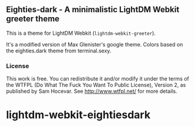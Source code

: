 ## Eighties-dark - A minimalistic LightDM Webkit greeter theme

This is a theme for LightDM Webkit (`lightdm-webkit-greeter`).

It's a modified version of Max Glenister's google theme.
Colors based on the eighties.dark theme from terminal.sexy.


### License

This work is free. You can redistribute it and/or modify it under the terms of the WTFPL (Do What The Fuck You Want To Public License), Version 2, as published by Sam Hocevar. See http://www.wtfpl.net/ for more details.
# lightdm-webkit-eightiesdark
